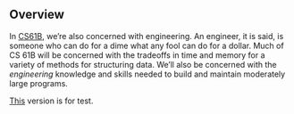 ## Overview

In [CS61B](https://sp21.datastructur.es/), we’re also concerned with engineering. An engineer, it is said, is someone who can do for a dime what any fool can do for a dollar. Much of CS 61B will be concerned with the tradeoffs in time and memory for a variety of methods for structuring data. We’ll also be concerned with the *engineering* knowledge and skills needed to build and maintain moderately large programs.

[This](https://github.com/Fontzs/CS61B-21sp.git) version is for test.